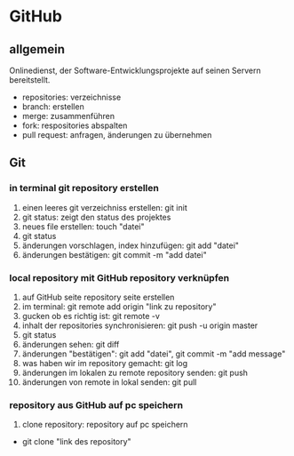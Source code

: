 # GitHub
## allgemein
Onlinedienst, der Software-Entwicklungsprojekte auf seinen 
Servern bereitstellt.
- repositories: verzeichnisse
- branch: erstellen
- merge: zusammenführen
- fork: respositories abspalten
- pull request: anfragen, änderungen zu übernehmen
## Git
### in terminal git repository erstellen
1. einen leeres git verzeichniss erstellen: git init
2. git status: zeigt den status des projektes
3. neues file erstellen: touch "datei" 
4. git status
5. änderungen vorschlagen, index hinzufügen: git add "datei"
6. änderungen bestätigen: git commit -m "add datei"
### local repository mit GitHub repository verknüpfen
1. auf GitHub seite repository seite erstellen
2. im terminal: git remote add origin "link zu repository"
3. gucken ob es richtig ist: git remote -v
4. inhalt der repositories synchronisieren: git push -u origin master
5. git status
6. änderungen sehen: git diff
7. änderungen "bestätigen": git add "datei", git commit -m "add message"
8. was haben wir im repository gemacht: git log
9. änderungen im lokalen zu remote repository senden: git push
10. änderungen von remote in lokal senden: git pull
### repository aus GitHub auf pc speichern
1. clone repository: repository auf pc speichern
- git clone "link des repository"
